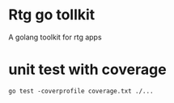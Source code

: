 # Rtg go tollkit

A golang toolkit for rtg apps

# unit test with coverage

```
go test -coverprofile coverage.txt ./...
```